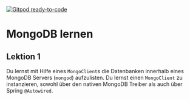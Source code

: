 [![Gitpod ready-to-code](https://img.shields.io/badge/Gitpod-ready--to--code-blue?logo=gitpod)](https://gitpod.io/#https://github.com/Trutz-Software-Consulting-GmbH/mongodblernen)

# MongoDB lernen

## Lektion 1

Du lernst mit Hilfe eines `MongoClient`s die Datenbanken
innerhalb eines MongoDB Servers (`mongod`) aufzulisten.
Du lernst einen `MongoClient` zu instanzieren, sowohl über 
den nativen MongoDB Treiber als auch über Spring `@Autowired`.